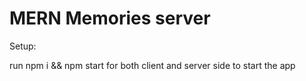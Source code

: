 # MERN Memories server

Setup:

run npm i && npm start for both client and server side to start the app